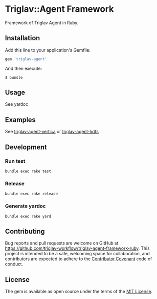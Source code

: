 # Triglav::Agent Framework

Framework of Triglav Agent in Ruby.

## Installation

Add this line to your application's Gemfile:

```ruby
gem 'triglav-agent'
```

And then execute:

```
$ bundle
```

## Usage

See yardoc

## Examples

See [triglav-agent-vertica](https://github.com/triglav-workflow/triglav-agent-vertica) or [triglav-agent-hdfs](https://github.com/triglav-workflow/triglav-agent-hdfs)

## Development

### Run test

```
bundle exec rake test
```

### Release

```
bundle exec rake release
```

### Generate yardoc

```
bundle exec rake yard
```

## Contributing

Bug reports and pull requests are welcome on GitHub at https://github.com/triglav-workflow/triglav-agent-framework-ruby. This project is intended to be a safe, welcoming space for collaboration, and contributors are expected to adhere to the [Contributor Covenant](http://contributor-covenant.org) code of conduct.

## License

The gem is available as open source under the terms of the [MIT License](http://opensource.org/licenses/MIT).


